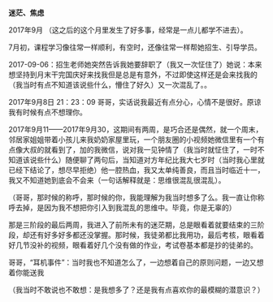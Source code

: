 **迷茫、焦虑**

2017年9月 （这之后的这个月里发生了好多事，经常是一点儿都学不进去）。

7月初，课程学习像往常一样顺利，有空时，还像往常一样帮她招生、引导学员。

2017-09-06：招生老师她突然告诉我她要辞职了（我又一次怔住了）她说：本来想坚持到月末干完国庆好来找我但是总是有意外，不过即使这样还是会来找我的（我当时有点不知道该说些什么，懵住了好久）又一次混乱了。。

2017年9月8日 21：23：09  哥哥，实话说我最近有点分心，心情不是很好。原谅我有时候有点不想理你。

2017年9月11——2017年9月30，这期间有两周，是巧合还是偶然，就一个周末，邻居家姐姐带着小孩儿来我奶奶家屋里玩，一个朋友圈的小视频她微信里有一个有点像大叔的就看到了，加的我微信，说对我一见钟情了（我当时就怔住了，一时不知道该说些什么）随便聊了两句后，当知道对方年纪比我大七岁时（当时我心里就已经下结论了，想尽早拒绝）他一腔热血，我又太单纯善良，而且当时临近十一，我又不知道她到底会不会来（一句话解释就是：思维很混乱很混乱）。

（哥哥，那时候的称呼，那时候的你，我能理解为我当时想多了么。我一直让你称呼去掉，是因为我不想把你引入到我混乱的思维中。毕竟，你是无辜的）

那是三阶段的最后两周，我进入了前所未有的迷茫期，总是眼看着就要结束的三阶段，却还有好多好多都还没掌握。那时候，我徒弟都比我用功，最后考核，眼看着好几节没补的视频，眼看着好几个没有做的作业，考试卷基本都是抄的徒弟的。

哥哥，“耳机事件”：当时我也不知道怎么了，一边想着自己的原则问题，一边又想着你能送我

（我当时不敢说也不敢想：是我想多了？还是我有点喜欢你的最模糊的潜意识？）

